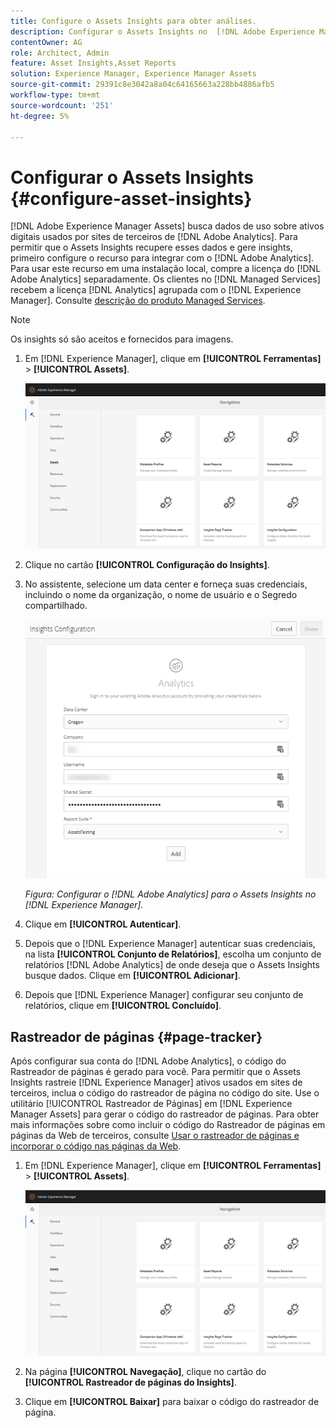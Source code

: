 ```yaml
---
title: Configure o Assets Insights para obter análises.
description: Configurar o Assets Insights no  [!DNL Adobe Experience Manager Assets].
contentOwner: AG
role: Architect, Admin
feature: Asset Insights,Asset Reports
solution: Experience Manager, Experience Manager Assets
source-git-commit: 29391c8e3042a8a04c64165663a228bb4886afb5
workflow-type: tm+mt
source-wordcount: '251'
ht-degree: 5%

---
```


# Configurar o Assets Insights {#configure-asset-insights}

[!DNL Adobe Experience Manager Assets] busca dados de uso sobre ativos digitais usados por sites de terceiros de [!DNL Adobe Analytics]. Para permitir que o Assets Insights recupere esses dados e gere insights, primeiro configure o recurso para integrar com o [!DNL Adobe Analytics]. Para usar este recurso em uma instalação local, compre a licença do [!DNL Adobe Analytics] separadamente. Os clientes no [!DNL Managed Services] recebem a licença [!DNL Analytics] agrupada com o [!DNL Experience Manager]. Consulte [descrição do produto Managed Services](https://helpx.adobe.com/legal/product-descriptions/adobe-experience-manager-managed-services.html).

>[!NOTE]
>
>Os insights só são aceitos e fornecidos para imagens.

1. Em [!DNL Experience Manager], clique em **[!UICONTROL Ferramentas]** > **[!UICONTROL Assets]**.

   ![chlimage_1-72](assets/chlimage_1-210.png)

1. Clique no cartão **[!UICONTROL Configuração do Insights]**.
1. No assistente, selecione um data center e forneça suas credenciais, incluindo o nome da organização, o nome de usuário e o Segredo compartilhado.

   ![Configurar o Adobe Analytics para o Assets Insights no Experience Manager](assets/insights_config2.png)

   *Figura: Configurar o [!DNL Adobe Analytics] para o Assets Insights no [!DNL Experience Manager].*

1. Clique em **[!UICONTROL Autenticar]**.
1. Depois que o [!DNL Experience Manager] autenticar suas credenciais, na lista **[!UICONTROL Conjunto de Relatórios]**, escolha um conjunto de relatórios [!DNL Adobe Analytics] de onde deseja que o Assets Insights busque dados. Clique em **[!UICONTROL Adicionar]**.
1. Depois que [!DNL Experience Manager] configurar seu conjunto de relatórios, clique em **[!UICONTROL Concluído]**.

## Rastreador de páginas {#page-tracker}

Após configurar sua conta do [!DNL Adobe Analytics], o código do Rastreador de páginas é gerado para você. Para permitir que o Assets Insights rastreie [!DNL Experience Manager] ativos usados em sites de terceiros, inclua o código do rastreador de página no código do site. Use o utilitário [!UICONTROL Rastreador de Páginas] em [!DNL Experience Manager Assets] para gerar o código do rastreador de páginas. Para obter mais informações sobre como incluir o código do Rastreador de páginas em páginas da Web de terceiros, consulte [Usar o rastreador de páginas e incorporar o código nas páginas da Web](/help/assets/use-page-tracker.md).

1. Em [!DNL Experience Manager], clique em **[!UICONTROL Ferramentas]** > **[!UICONTROL Assets]**.

   ![chlimage_1-73](assets/chlimage_1-214.png)

1. Na página **[!UICONTROL Navegação]**, clique no cartão do **[!UICONTROL Rastreador de páginas do Insights]**.
1. Clique em **[!UICONTROL Baixar]** para baixar o código do rastreador de página.
